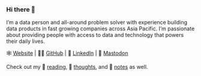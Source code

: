 ### Hi there 👋

I’m a data person and all-around problem solver with experience building data products in fast growing companies across Asia Pacific. I’m passionate about providing people with access to data and technology that powers their daily lives.

🕸 [Website](https://tjpalanca.com) | 🧑‍💻 [GitHub](https://github.com/tjpalanca) | 💼 [LinkedIn](https://linkedin.com/in/tjpalanca) | 🐘 <a rel="me" href="https://mastodon.tjpalanca.com/@tjpalanca">Mastodon</a>

Check out my 📗 [reading](https://reading.tjpalanca.com), 💭 [thoughts](https://tjpalanca.com/content/thoughts/), and 📝 [notes](https://tjpalanca.com/content/notes/) as well.
